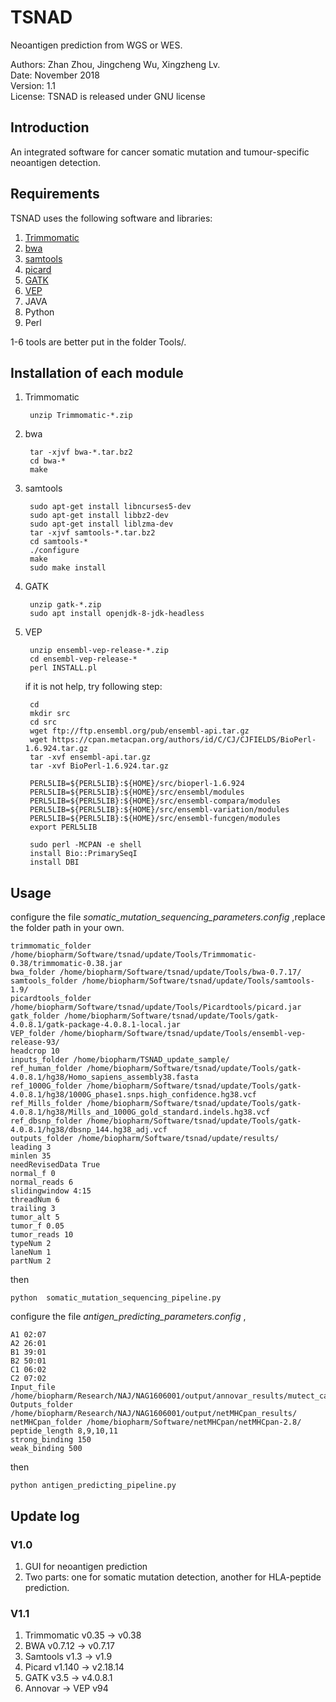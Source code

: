 # TSNAD
 
 Neoantigen prediction from WGS or WES.    
   
 Authors: Zhan Zhou, Jingcheng Wu, Xingzheng Lv.  
 Date: November 2018  
 Version: 1.1  
 License: TSNAD is released under GNU license  

## Introduction  

An integrated software for cancer somatic mutation and tumour-specific neoantigen detection.  

## Requirements
TSNAD uses the following software and libraries:  
  	
1. [Trimmomatic](http://www.usadellab.org/cms/uploads/supplementary/Trimmomatic/Trimmomatic-Src-0.38.zip)  
2. [bwa](https://sourceforge.net/projects/bio-bwa/files/bwa-0.7.17.tar.bz2/download)  
3. [samtools](https://sourceforge.net/projects/samtools/files/latest/download)  
4. [picard](https://github.com/broadinstitute/picard/releases/download/2.18.15/picard.jar)    
5. [GATK](https://github.com/broadinstitute/gatk/releases/download/4.0.11.0/gatk-4.0.11.0.zip)   
6. [VEP](https://github.com/Ensembl/ensembl-vep/archive/release/94.zip)   
7. JAVA     
8. Python    
9. Perl   
  
1-6 tools are better put in the folder Tools/.   

## Installation of each module
1. Trimmomatic   

		unzip Trimmomatic-*.zip

2. bwa

		tar -xjvf bwa-*.tar.bz2
		cd bwa-*
		make

3. samtools
	
		sudo apt-get install libncurses5-dev
		sudo apt-get install libbz2-dev
		sudo apt-get install liblzma-dev
		tar -xjvf samtools-*.tar.bz2
		cd samtools-*
		./configure
		make
		sudo make install

4. GATK

		unzip gatk-*.zip
		sudo apt install openjdk-8-jdk-headless
	
5. VEP

		unzip ensembl-vep-release-*.zip
		cd ensembl-vep-release-*
		perl INSTALL.pl
	
	if it is not help, try following step:
		
		cd 
		mkdir src
		cd src
		wget ftp://ftp.ensembl.org/pub/ensembl-api.tar.gz
		wget https://cpan.metacpan.org/authors/id/C/CJ/CJFIELDS/BioPerl-1.6.924.tar.gz
		tar -xvf ensembl-api.tar.gz
		tar -xvf BioPerl-1.6.924.tar.gz
		
		PERL5LIB=${PERL5LIB}:${HOME}/src/bioperl-1.6.924
		PERL5LIB=${PERL5LIB}:${HOME}/src/ensembl/modules
		PERL5LIB=${PERL5LIB}:${HOME}/src/ensembl-compara/modules
		PERL5LIB=${PERL5LIB}:${HOME}/src/ensembl-variation/modules
		PERL5LIB=${PERL5LIB}:${HOME}/src/ensembl-funcgen/modules
		export PERL5LIB
		
		sudo perl -MCPAN -e shell
		install Bio::PrimarySeqI
		install DBI

## Usage

configure the file *somatic_mutation_sequencing_parameters.config* ,replace the folder path in your own.
	
	trimmomatic_folder /home/biopharm/Software/tsnad/update/Tools/Trimmomatic-0.38/trimmomatic-0.38.jar
	bwa_folder /home/biopharm/Software/tsnad/update/Tools/bwa-0.7.17/
	samtools_folder /home/biopharm/Software/tsnad/update/Tools/samtools-1.9/
	picardtools_folder /home/biopharm/Software/tsnad/update/Tools/Picardtools/picard.jar
	gatk_folder /home/biopharm/Software/tsnad/update/Tools/gatk-4.0.8.1/gatk-package-4.0.8.1-local.jar
	VEP_folder /home/biopharm/Software/tsnad/update/Tools/ensembl-vep-release-93/
	headcrop 10
	inputs_folder /home/biopharm/TSNAD_update_sample/
	ref_human_folder /home/biopharm/Software/tsnad/update/Tools/gatk-4.0.8.1/hg38/Homo_sapiens_assembly38.fasta
	ref_1000G_folder /home/biopharm/Software/tsnad/update/Tools/gatk-4.0.8.1/hg38/1000G_phase1.snps.high_confidence.hg38.vcf
	ref_Mills_folder /home/biopharm/Software/tsnad/update/Tools/gatk-4.0.8.1/hg38/Mills_and_1000G_gold_standard.indels.hg38.vcf
	ref_dbsnp_folder /home/biopharm/Software/tsnad/update/Tools/gatk-4.0.8.1/hg38/dbsnp_144.hg38_adj.vcf
	outputs_folder /home/biopharm/Software/tsnad/update/results/
	leading 3
	minlen 35
	needRevisedData True
	normal_f 0
	normal_reads 6
	slidingwindow 4:15
	threadNum 6
	trailing 3
	tumor_alt 5
	tumor_f 0.05
	tumor_reads 10
	typeNum 2
	laneNum 1
	partNum 2

then 

	python  somatic_mutation_sequencing_pipeline.py

configure the file *antigen_predicting_parameters.config* ,

	A1 02:07
	A2 26:01
	B1 39:01
	B2 50:01
	C1 06:02
	C2 07:02
	Input_file /home/biopharm/Research/NAJ/NAG1606001/output/annovar_results/mutect_call_missenseMutation.txt
	Outputs_folder /home/biopharm/Research/NAJ/NAG1606001/output/netMHCpan_results/
	netMHCpan_folder /home/biopharm/Software/netMHCpan/netMHCpan-2.8/
	peptide_length 8,9,10,11
	strong_binding 150
	weak_binding 500

then 

	python antigen_predicting_pipeline.py

## Update log

### V1.0 
1. GUI for neoantigen prediction  
2. Two parts: one for somatic mutation detection, another for HLA-peptide prediction.

### V1.1
1. Trimmomatic v0.35 -> v0.38  
2. BWA v0.7.12 -> v0.7.17  
3. Samtools v1.3 -> v1.9  
4. Picard v1.140 -> v2.18.14  
5. GATK v3.5 -> v4.0.8.1  
6. Annovar -> VEP v94  
 

  
 
